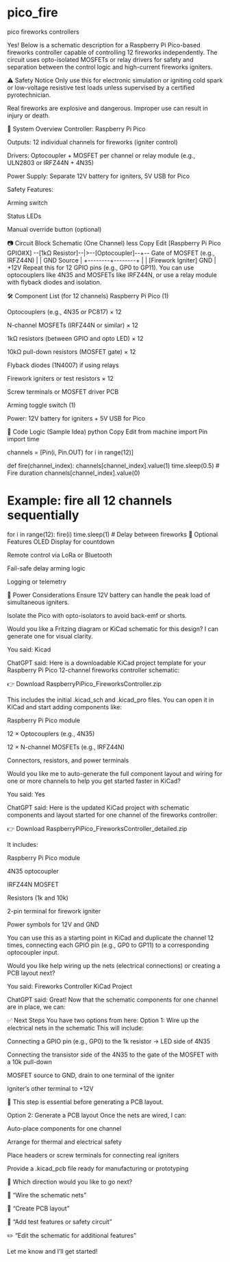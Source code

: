 # pico_fire
pico fireworks controllers

Yes! Below is a schematic description for a Raspberry Pi Pico-based fireworks controller capable of controlling 12 fireworks independently. The circuit uses opto-isolated MOSFETs or relay drivers for safety and separation between the control logic and high-current fireworks igniters.

⚠️ Safety Notice
Only use this for electronic simulation or igniting cold spark or low-voltage resistive test loads unless supervised by a certified pyrotechnician.

Real fireworks are explosive and dangerous. Improper use can result in injury or death.

🔧 System Overview
Controller: Raspberry Pi Pico

Outputs: 12 individual channels for fireworks (igniter control)

Drivers: Optocoupler + MOSFET per channel or relay module (e.g., ULN2803 or IRFZ44N + 4N35)

Power Supply: Separate 12V battery for igniters, 5V USB for Pico

Safety Features:

Arming switch

Status LEDs

Manual override button (optional)

📷 Circuit Block Schematic (One Channel)
less
Copy
Edit
[Raspberry Pi Pico GPIO#X] --[1kΩ Resistor]--|>--[Optocoupler]--+-- Gate of MOSFET (e.g., IRFZ44N)
                                            |                   |
                                           GND               Source
                                                               |
                                                     +--------+--------+
                                                     |                 |
                                                 [Firework Igniter]  GND
                                                     |
                                                   +12V
Repeat this for 12 GPIO pins (e.g., GP0 to GP11). You can use optocouplers like 4N35 and MOSFETs like IRFZ44N, or use a relay module with flyback diodes and isolation.

🛠️ Component List (for 12 channels)
Raspberry Pi Pico (1)

Optocouplers (e.g., 4N35 or PC817) × 12

N-channel MOSFETs (IRFZ44N or similar) × 12

1kΩ resistors (between GPIO and opto LED) × 12

10kΩ pull-down resistors (MOSFET gate) × 12

Flyback diodes (1N4007) if using relays

Firework igniters or test resistors × 12

Screw terminals or MOSFET driver PCB

Arming toggle switch (1)

Power: 12V battery for igniters + 5V USB for Pico

🧠 Code Logic (Sample Idea)
python
Copy
Edit
from machine import Pin
import time

channels = [Pin(i, Pin.OUT) for i in range(12)]

def fire(channel_index):
    channels[channel_index].value(1)
    time.sleep(0.5)  # Fire duration
    channels[channel_index].value(0)

# Example: fire all 12 channels sequentially
for i in range(12):
    fire(i)
    time.sleep(1)  # Delay between fireworks
📐 Optional Features
OLED Display for countdown

Remote control via LoRa or Bluetooth

Fail-safe delay arming logic

Logging or telemetry

🔌 Power Considerations
Ensure 12V battery can handle the peak load of simultaneous igniters.

Isolate the Pico with opto-isolators to avoid back-emf or shorts.

Would you like a Fritzing diagram or KiCad schematic for this design? I can generate one for visual clarity.








You said:
Kicad


ChatGPT said:
Here is a downloadable KiCad project template for your Raspberry Pi Pico 12-channel fireworks controller schematic:

👉 Download RaspberryPiPico_FireworksController.zip

This includes the initial .kicad_sch and .kicad_pro files. You can open it in KiCad and start adding components like:

Raspberry Pi Pico module

12 × Optocouplers (e.g., 4N35)

12 × N-channel MOSFETs (e.g., IRFZ44N)

Connectors, resistors, and power terminals

Would you like me to auto-generate the full component layout and wiring for one or more channels to help you get started faster in KiCad? 








You said:
Yes


ChatGPT said:
Here is the updated KiCad project with schematic components and layout started for one channel of the fireworks controller:

👉 Download RaspberryPiPico_FireworksController_detailed.zip

It includes:

Raspberry Pi Pico module

4N35 optocoupler

IRFZ44N MOSFET

Resistors (1k and 10k)

2-pin terminal for firework igniter

Power symbols for 12V and GND

You can use this as a starting point in KiCad and duplicate the channel 12 times, connecting each GPIO pin (e.g., GP0 to GP11) to a corresponding optocoupler input.

Would you like help wiring up the nets (electrical connections) or creating a PCB layout next? 








You said:
Fireworks Controller KiCad Project

ChatGPT said:
Great! Now that the schematic components for one channel are in place, we can:

✅ Next Steps
You have two options from here:
Option 1: Wire up the electrical nets in the schematic
This will include:

Connecting a GPIO pin (e.g., GP0) to the 1k resistor → LED side of 4N35

Connecting the transistor side of the 4N35 to the gate of the MOSFET with a 10k pull-down

MOSFET source to GND, drain to one terminal of the igniter

Igniter’s other terminal to +12V

🔧 This step is essential before generating a PCB layout.

Option 2: Generate a PCB layout
Once the nets are wired, I can:

Auto-place components for one channel

Arrange for thermal and electrical safety

Place headers or screw terminals for connecting real igniters

Provide a .kicad_pcb file ready for manufacturing or prototyping

🧭 Which direction would you like to go next?

🧷 “Wire the schematic nets”

🧩 “Create PCB layout”

🧪 “Add test features or safety circuit”

✏️ “Edit the schematic for additional features”

Let me know and I’ll get started!
